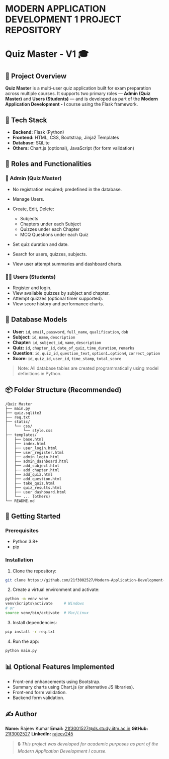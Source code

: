 # **MODERN APPLICATION DEVELOPMENT 1  PROJECT REPOSITORY**


# Quiz Master - V1 🎓

## 📌 Project Overview

**Quiz Master** is a multi-user quiz application built for exam preparation across multiple courses. It supports two primary roles — **Admin (Quiz Master)** and **Users (Students)** — and is developed as part of the **Modern Application Development - I** course using the Flask framework.

## 💠 Tech Stack

* **Backend:** Flask (Python)
* **Frontend:** HTML, CSS, Bootstrap, Jinja2 Templates
* **Database:** SQLite
* **Others:** Chart.js (optional), JavaScript (for form validation)

## 👥 Roles and Functionalities

### 👑 Admin (Quiz Master)

* No registration required; predefined in the database.
* Manage Users.
* Create, Edit, Delete:

  * Subjects
  * Chapters under each Subject
  * Quizzes under each Chapter
  * MCQ Questions under each Quiz
* Set quiz duration and date.
* Search for users, quizzes, subjects.
* View user attempt summaries and dashboard charts.

### 🧑‍🏫 Users (Students)

* Register and login.
* View available quizzes by subject and chapter.
* Attempt quizzes (optional timer supported).
* View score history and performance charts.

## 🧱 Database Models

* **User:** `id`, `email`, `password`, `full_name`, `qualification`, `dob`
* **Subject:** `id`, `name`, `description`
* **Chapter:** `id`, `subject_id`, `name`, `description`
* **Quiz:** `id`, `chapter_id`, `date_of_quiz`, `time_duration`, `remarks`
* **Question:** `id`, `quiz_id`, `question_text`, `option1`..`option4`, `correct_option`
* **Score:** `id`, `quiz_id`, `user_id`, `time_stamp`, `total_score`

> Note: All database tables are created programmatically using model definitions in Python.

## 📦 Folder Structure (Recommended)

```
/Quiz Master
├── main.py
├── quiz.sqlite3
├── req.txt
├── static/
│   └── css/
│       └── style.css
├── templates/
│   ├── base.html
│   ├── index.html
│   ├── user_login.html
│   ├── user_register.html
│   ├── admin_login.html
│   ├── admin_dashboard.html
│   ├── add_subject.html
│   ├── add_chapter.html
│   ├── add_quiz.html
│   ├── add_question.html
│   ├── take_quiz.html
│   ├── quiz_results.html
│   ├── user_dashboard.html
│   └── ... (others)
└── README.md
```

## 🚀 Getting Started

### Prerequisites

* Python 3.8+
* pip

### Installation

1. Clone the repository:

```bash
git clone https://github.com/21f3002527/Modern-Application-Development-1.git
```

2. Create a virtual environment and activate:

```bash
python -m venv venv
venv\Scripts\activate     # Windows
# or
source venv/bin/activate  # Mac/Linux
```

3. Install dependencies:

```bash
pip install -r req.txt
```

4. Run the app:

```bash
python main.py
```

## 📊 Optional Features Implemented

* Front-end enhancements using Bootstrap.
* Summary charts using Chart.js (or alternative JS libraries).
* Front-end form validation.
* Backend form validation.

## ✍️ Author

**Name:** Rajeev Kumar
**Email:** [21f3001527@ds.study.iitm.ac.in](mailto:21f3001527@ds.study.iitm.ac.in)
**GitHub:** [21f3002527](https://github.com/21f3002527)
**LinkedIn:** [rajeev245](https://www.linkedin.com/in/rajeev245/)

> 🔒 *This project was developed for academic purposes as part of the Modern Application Development I course.*
